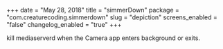 +++
date = "May 28, 2018"
title = "simmerDown"
package = "com.creaturecoding.simmerdown"
slug = "depiction"
screens_enabled = "false"
changelog_enabled = "true"
+++

kill mediaserverd when the Camera app enters background or exits.